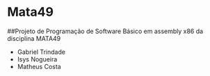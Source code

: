 # Mata49
##Projeto de Programação de Software Básico em assembly x86 da disciplina MATA49

* Gabriel Trindade
* Isys Nogueira
* Matheus Costa



